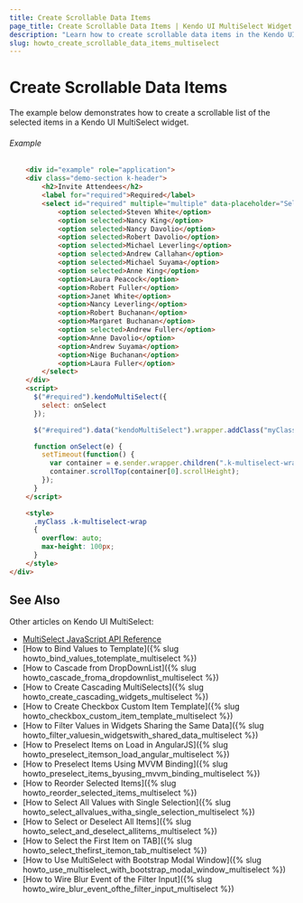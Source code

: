 ```yaml
---
title: Create Scrollable Data Items
page_title: Create Scrollable Data Items | Kendo UI MultiSelect Widget
description: "Learn how to create scrollable data items in the Kendo UI MultiSelect widget."
slug: howto_create_scrollable_data_items_multiselect
---
```


# Create Scrollable Data Items

The example below demonstrates how to create a scrollable list of the selected items in a Kendo UI MultiSelect widget.

###### Example

```html
    <div id="example" role="application">
    <div class="demo-section k-header">
        <h2>Invite Attendees</h2>
        <label for="required">Required</label>
        <select id="required" multiple="multiple" data-placeholder="Select attendees..." style="width:200px">
            <option selected>Steven White</option>
            <option selected>Nancy King</option>
            <option selected>Nancy Davolio</option>
            <option selected>Robert Davolio</option>
            <option selected>Michael Leverling</option>
            <option selected>Andrew Callahan</option>
            <option selected>Michael Suyama</option>
            <option selected>Anne King</option>
            <option>Laura Peacock</option>
            <option>Robert Fuller</option>
            <option>Janet White</option>
            <option>Nancy Leverling</option>
            <option>Robert Buchanan</option>
            <option>Margaret Buchanan</option>
            <option selected>Andrew Fuller</option>
            <option>Anne Davolio</option>
            <option>Andrew Suyama</option>
            <option>Nige Buchanan</option>
            <option>Laura Fuller</option>
        </select>
    </div>
    <script>
      $("#required").kendoMultiSelect({
        select: onSelect
      });

      $("#required").data("kendoMultiSelect").wrapper.addClass("myClass");

      function onSelect(e) {
        setTimeout(function() {
          var container = e.sender.wrapper.children(".k-multiselect-wrap");
          container.scrollTop(container[0].scrollHeight);
        });
      }
    </script>

    <style>
      .myClass .k-multiselect-wrap
      {
        overflow: auto;
        max-height: 100px;
      }
    </style>
</div>
```

## See Also

Other articles on Kendo UI MultiSelect:

* [MultiSelect JavaScript API Reference](/api/javascript/ui/multiselect)
* [How to Bind Values to Template]({% slug howto_bind_values_totemplate_multiselect %})
* [How to Cascade from DropDownList]({% slug howto_cascade_froma_dropdownlist_multiselect %})
* [How to Create Cascading MultiSelects]({% slug howto_create_cascading_widgets_multiselect %})
* [How to Create Checkbox Custom Item Template]({% slug howto_checkbox_custom_item_template_multiselect %})
* [How to Filter Values in Widgets Sharing the Same Data]({% slug howto_filter_valuesin_widgetswith_shared_data_multiselect %})
* [How to Preselect Items on Load in AngularJS]({% slug howto_preselect_itemson_load_angular_multiselect %})
* [How to Preselect Items Using MVVM Binding]({% slug howto_preselect_items_byusing_mvvm_binding_multiselect %})
* [How to Reorder Selected Items]({% slug howto_reorder_selected_items_multiselect %})
* [How to Select All Values with Single Selection]({% slug howto_select_allvalues_witha_single_selection_multiselect %})
* [How to Select or Deselect All Items]({% slug howto_select_and_deselect_allitems_multiselect %})
* [How to Select the First Item on TAB]({% slug howto_select_thefirst_itemon_tab_multiselect %})
* [How to Use MultiSelect with Bootstrap Modal Window]({% slug howto_use_multiselect_with_bootstrap_modal_window_multiselect %})
* [How to Wire Blur Event of the Filter Input]({% slug howto_wire_blur_event_ofthe_filtеr_input_multiselect %})
